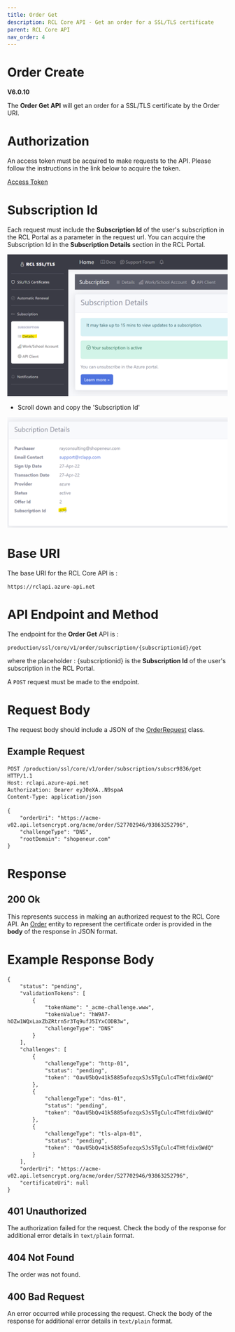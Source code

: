 ```yaml
---
title: Order Get
description: RCL Core API - Get an order for a SSL/TLS certificate
parent: RCL Core API
nav_order: 4
---
```


# Order Create 
**V6.0.10**

The **Order Get API** will get an order for a SSL/TLS certificate by the Order URI.

# Authorization

An access token must be acquired to make requests to the API. Please follow the instructions in the link below to acquire the token.

[Access Token](./authorization.md)

# Subscription Id

Each request must include the **Subscription Id** of the user's subscription in the RCL Portal as a parameter in the request url. You can acquire the Subscription Id in the **Subscription Details** section in the RCL Portal.

![image](../images/autorenew_configure/add_subscriptionid.png)

- Scroll down and copy the 'Subscription Id' 

![image](../images/autorenew_configure/add_subscriptionid2.png)

# Base URI

The base URI for the RCL Core API is :
```
https://rclapi.azure-api.net
```

# API Endpoint and Method

The endpoint for the **Order Get** API is :

```
production/ssl/core/v1/order/subscription/{subscriptionid}/get
```

where the placeholder : {subscriptionid} is the **Subscription Id** of the user's subscription in the RCL Portal.

A ``POST`` request must be made to the endpoint.

# Request Body

The request body should include a JSON of the [OrderRequest](./models.md#orderrequest) class.

## Example Request

```
POST /production/ssl/core/v1/order/subscription/subscr9836/get HTTP/1.1
Host: rclapi.azure-api.net
Authorization: Bearer eyJ0eXA..N9spaA
Content-Type: application/json

{
    "orderUri": "https://acme-v02.api.letsencrypt.org/acme/order/527702946/93863252796",
    "challengeType": "DNS",
    "rootDomain": "shopeneur.com"
}
```

# Response

## 200 Ok

This represents success in making an authorized request to the RCL Core API. An [Order](./models.md#order) entity to represent the certificate order is provided in the **body** of the response in JSON format.

# Example Response Body
```
{
    "status": "pending",
    "validationTokens": [
        {
            "tokenName": "_acme-challenge.www",
            "tokenValue": "hW9A7-hOZw1WQxLaxZbZRtrn5r3Tq9ufJ5IYxCODB3w",
            "challengeType": "DNS"
        }
    ],
    "challenges": [
        {
            "challengeType": "http-01",
            "status": "pending",
            "token": "OavU5bQv41k5885ofozqxSJs5TgCulc4THtfdixGWdQ"
        },
        {
            "challengeType": "dns-01",
            "status": "pending",
            "token": "OavU5bQv41k5885ofozqxSJs5TgCulc4THtfdixGWdQ"
        },
        {
            "challengeType": "tls-alpn-01",
            "status": "pending",
            "token": "OavU5bQv41k5885ofozqxSJs5TgCulc4THtfdixGWdQ"
        }
    ],
    "orderUri": "https://acme-v02.api.letsencrypt.org/acme/order/527702946/93863252796",
    "certificateUri": null
}

```

## 401 Unauthorized

The authorization failed for the request. Check the body of the response for additional error details in ``text/plain`` format.

## 404 Not Found

The order was not found.

## 400 Bad Request

An error occurred while processing the request. Check the body of the response for additional error details in ``text/plain`` format.


